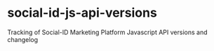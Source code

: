 social-id-js-api-versions
=========================

Tracking of Social-ID Marketing Platform Javascript API versions and changelog
